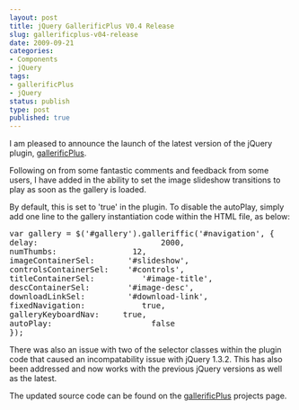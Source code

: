 ```yaml
---
layout: post
title: jQuery GallerificPlus V0.4 Release
slug: gallerificplus-v04-release
date: 2009-09-21
categories:
- Components
- jQuery
tags:
- gallerificPlus
- jQuery
status: publish
type: post
published: true
---
```

<p>I am pleased to announce the launch of the latest version of the jQuery plugin, <a title="jQuery gallerificPlus" href="http://www.mattgifford.co.uk/projects/gallerificplus/">gallerificPlus</a>.</p>
<p>Following on from some fantastic comments and feedback from some users, I have added in the ability to set the image slideshow transitions to play as soon as the gallery is loaded.</p>
<p>By default, this is set to 'true' in the plugin. To disable the autoPlay, simply add one line to the gallery instantiation code within the HTML file, as below:</p>
<pre lang="java">var gallery = $('#gallery').galleriffic('#navigation', {
delay:                          2000,
numThumbs:                12,
imageContainerSel:       '#slideshow',
controlsContainerSel:    '#controls',
titleContainerSel:          '#image-title',
descContainerSel:        '#image-desc',
downloadLinkSel:         '#download-link',
fixedNavigation:            true,
galleryKeyboardNav:     true,
autoPlay:                     false
});</pre>
<p>There was also an issue with two of the selector classes within the plugin code that caused an incompatability issue with jQuery 1.3.2. This has also been addressed and now works with the previous jQuery versions as well as the latest.</p>
<p>The updated source code can be found on the <a title="jQuery gallerificPlus" href="http://www.mattgifford.co.uk/projects/gallerificplus/">gallerificPlus</a> projects page.</p>
